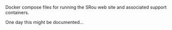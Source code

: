 Docker compose files for running the SRou web site and associated support containers.

One day this might be documented...
